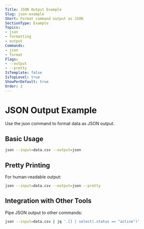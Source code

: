 ```yaml
---
Title: JSON Output Example
Slug: json-example
Short: Format command output as JSON
SectionType: Example
Topics:
- json
- formatting
- output
Commands:
- json
- format
Flags:
- --output
- --pretty
IsTemplate: false
IsTopLevel: true
ShowPerDefault: true
Order: 2
---
```


# JSON Output Example

Use the json command to format data as JSON output.

## Basic Usage

```bash
json --input=data.csv --output=json
```

## Pretty Printing

For human-readable output:

```bash
json --input=data.csv --output=json --pretty
```

## Integration with Other Tools

Pipe JSON output to other commands:

```bash
json --input=data.csv | jq '.[] | select(.status == "active")'
```
